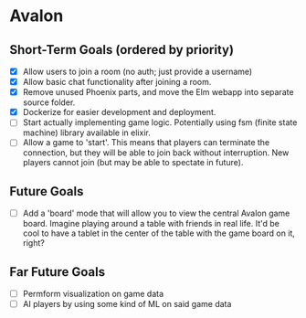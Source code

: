 # Avalon

Short-Term Goals (ordered by priority)
--
- [x] Allow users to join a room (no auth; just provide a username)
- [x] Allow basic chat functionality after joining a room.
- [x] Remove unused Phoenix parts, and move the Elm webapp into separate source folder.
- [x] Dockerize for easier development and deployment.
- [ ] Start actually implementing game logic. Potentially using fsm (finite state machine) library available in elixir.
- [ ] Allow a game to 'start'. This means that players can terminate the connection, but they will be able to join back without interruption. New players cannot join (but may be able to spectate in future).

Future Goals
---
- [ ] Add a 'board' mode that will allow you to view the central Avalon game board. Imagine playing around a table with friends in real life. It'd be cool to have a tablet in the center of the table with the game board on it, right?

Far Future Goals
---
- [ ] Permform visualization on game data
- [ ] AI players by using some kind of ML on said game data
